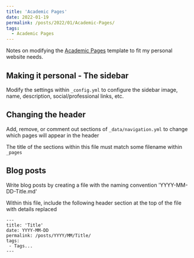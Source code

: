 ```yaml
---
title: 'Academic Pages'
date: 2022-01-19
permalink: /posts/2022/01/Academic-Pages/
tags:
  - Academic Pages
---
```


Notes on modifying the [Academic Pages](https://academicpages.github.io/) template to fit my personal website needs.

## Making it personal - The sidebar
Modify the settings within `_config.yml` to configure the sidebar image, name, description, social/professional links, etc.

## Changing the header
Add, remove, or comment out sections of `_data/navigation.yml` to change which pages will appear in the header

The title of the sections within this file must match some filename within `_pages`

## Blog posts
Write blog posts by creating a file with the naming convention 'YYYY-MM-DD-Title.md'

Within this file, include the following header section at the top of the file with details replaced

```
---
title: 'Title'
date: YYYY-MM-DD
permalink: /posts/YYYY/MM/Title/
tags:
 - Tags...
---
```
